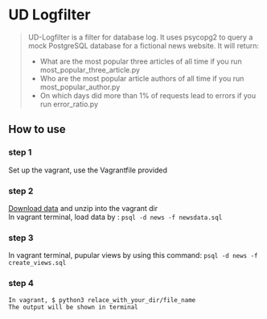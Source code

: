 # UD Logfilter
>UD-Logfilter is a filter for database log. It uses psycopg2 to query a mock PostgreSQL database for a fictional news website. It will return:
>* What are the most popular three articles of all time if you run
most_popular_three_article.py
>*  Who are the most popular article authors of all time if you run
most_popular_author.py
>* On which days did more than 1% of requests lead to errors if you
run error_ratio.py
## How to use
### step 1
  Set up the vagrant, use the Vagrantfile provided
### step 2
  [Download data](https://d17h27t6h515a5.cloudfront.net/topher/2016/August/57b5f748_newsdata/newsdata.zip)
	and unzip into the vagrant dir</br>
  In vagrant terminal, load data by : `psql -d news -f newsdata.sql`
### step 3
In vagrant terminal, pupular views by using this command:
`psql -d news -f create_views.sql`
### step 4
	In vagrant, $ python3 relace_with_your_dir/file_name
	The output will be shown in terminal
